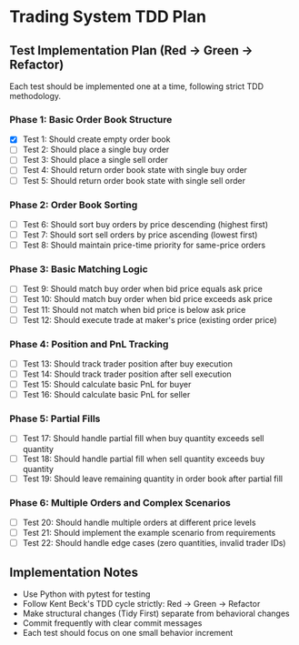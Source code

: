 # Trading System TDD Plan

## Test Implementation Plan (Red → Green → Refactor)

Each test should be implemented one at a time, following strict TDD methodology.

### Phase 1: Basic Order Book Structure
- [x] Test 1: Should create empty order book
- [ ] Test 2: Should place a single buy order
- [ ] Test 3: Should place a single sell order
- [ ] Test 4: Should return order book state with single buy order
- [ ] Test 5: Should return order book state with single sell order

### Phase 2: Order Book Sorting
- [ ] Test 6: Should sort buy orders by price descending (highest first)
- [ ] Test 7: Should sort sell orders by price ascending (lowest first)
- [ ] Test 8: Should maintain price-time priority for same-price orders

### Phase 3: Basic Matching Logic
- [ ] Test 9: Should match buy order when bid price equals ask price
- [ ] Test 10: Should match buy order when bid price exceeds ask price
- [ ] Test 11: Should not match when bid price is below ask price
- [ ] Test 12: Should execute trade at maker's price (existing order price)

### Phase 4: Position and PnL Tracking
- [ ] Test 13: Should track trader position after buy execution
- [ ] Test 14: Should track trader position after sell execution
- [ ] Test 15: Should calculate basic PnL for buyer
- [ ] Test 16: Should calculate basic PnL for seller

### Phase 5: Partial Fills
- [ ] Test 17: Should handle partial fill when buy quantity exceeds sell quantity
- [ ] Test 18: Should handle partial fill when sell quantity exceeds buy quantity
- [ ] Test 19: Should leave remaining quantity in order book after partial fill

### Phase 6: Multiple Orders and Complex Scenarios
- [ ] Test 20: Should handle multiple orders at different price levels
- [ ] Test 21: Should implement the example scenario from requirements
- [ ] Test 22: Should handle edge cases (zero quantities, invalid trader IDs)

## Implementation Notes
- Use Python with pytest for testing
- Follow Kent Beck's TDD cycle strictly: Red → Green → Refactor
- Make structural changes (Tidy First) separate from behavioral changes
- Commit frequently with clear commit messages
- Each test should focus on one small behavior increment
